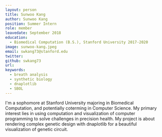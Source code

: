 ```yaml
---
layout: person
title: Sunwoo Kang
author: Sunwoo Kang
position: Summer Intern
role: member
leavedate: September 2018
education:
  - Biomedical Computation (B.S.), Stanford University 2017-2020
image: sunwoo-kang.jpeg
email: swkang73@stanford.edu
twitter:
github: swkang73
url:
keywords:
  - breath analysis
  - synthetic biology
  - dnaplotlib
  - SBOL
---
```

I'm a sophomore at Stanford University majoring in Biomedical Computation, and potentially coterming in Computer Science. My primary interest lies in using computation and visualization of computer programming to solve challenges in precision health. My project is about rendering complex genetic design with dnaplotlib for a beautiful visualization of genetic circuit. 
